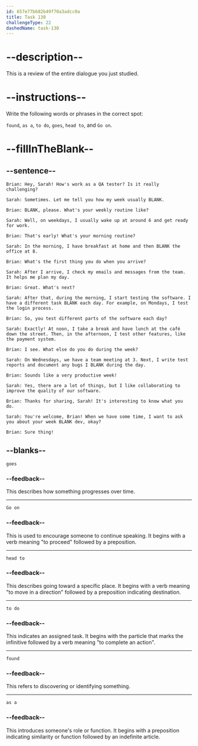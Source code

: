```yaml
---
id: 657e77b682b49f70a3adcc0a
title: Task 130
challengeType: 22
dashedName: task-130
---
```


<!-- REVIEW -->

# --description--

This is a review of the entire dialogue you just studied.

# --instructions--

Write the following words or phrases in the correct spot:

`found`, `as a`, `to do`, `goes`, `head to`, and `Go on`.

# --fillInTheBlank--

## --sentence--

`Brian: Hey, Sarah! How's work as a QA tester? Is it really challenging?`

`Sarah: Sometimes. Let me tell you how my week usually BLANK.`

`Brian: BLANK, please. What's your weekly routine like?`

`Sarah: Well, on weekdays, I usually wake up at around 6 and get ready for work.`

`Brian: That's early! What's your morning routine?`

`Sarah: In the morning, I have breakfast at home and then BLANK the office at 8.`

`Brian: What's the first thing you do when you arrive?`

`Sarah: After I arrive, I check my emails and messages from the team. It helps me plan my day.`

`Brian: Great. What's next?`

`Sarah: After that, during the morning, I start testing the software. I have a different task BLANK each day. For example, on Mondays, I test the login process.`

`Brian: So, you test different parts of the software each day?`

`Sarah: Exactly! At noon, I take a break and have lunch at the café down the street. Then, in the afternoon, I test other features, like the payment system.`

`Brian: I see. What else do you do during the week?`

`Sarah: On Wednesdays, we have a team meeting at 3. Next, I write test reports and document any bugs I BLANK during the day.`

`Brian: Sounds like a very productive week!`

`Sarah: Yes, there are a lot of things, but I like collaborating to improve the quality of our software.`

`Brian: Thanks for sharing, Sarah! It's interesting to know what you do.`

`Sarah: You're welcome, Brian! When we have some time, I want to ask you about your week BLANK dev, okay?`

`Brian: Sure thing!`

## --blanks--

`goes`

### --feedback--

This describes how something progresses over time.

---

`Go on`

### --feedback--

This is used to encourage someone to continue speaking. It begins with a verb meaning "to proceed" followed by a preposition.

---

`head to`

### --feedback--

This describes going toward a specific place. It begins with a verb meaning "to move in a direction" followed by a preposition indicating destination.

---

`to do`

### --feedback--

This indicates an assigned task. It begins with the particle that marks the infinitive followed by a verb meaning "to complete an action".

---

`found`

### --feedback--

This refers to discovering or identifying something.

---

`as a`

### --feedback--

This introduces someone's role or function. It begins with a preposition indicating similarity or function followed by an indefinite article.  
